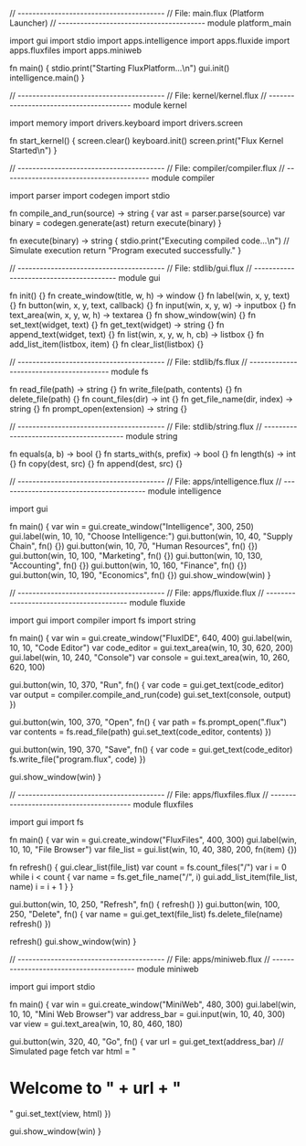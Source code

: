 // ----------------------------------------
// File: main.flux (Platform Launcher)
// ----------------------------------------
module platform_main

import gui
import stdio
import apps.intelligence
import apps.fluxide
import apps.fluxfiles
import apps.miniweb

fn main() {
  stdio.print("Starting FluxPlatform...\n")
  gui.init()
  intelligence.main()
}

// ----------------------------------------
// File: kernel/kernel.flux
// ----------------------------------------
module kernel

import memory
import drivers.keyboard
import drivers.screen

fn start_kernel() {
  screen.clear()
  keyboard.init()
  screen.print("Flux Kernel Started\n")
}

// ----------------------------------------
// File: compiler/compiler.flux
// ----------------------------------------
module compiler

import parser
import codegen
import stdio

fn compile_and_run(source) -> string {
  var ast = parser.parse(source)
  var binary = codegen.generate(ast)
  return execute(binary)
}

fn execute(binary) -> string {
  stdio.print("Executing compiled code...\n")
  // Simulate execution
  return "Program executed successfully."
}

// ----------------------------------------
// File: stdlib/gui.flux
// ----------------------------------------
module gui

fn init() {}
fn create_window(title, w, h) -> window {}
fn label(win, x, y, text) {}
fn button(win, x, y, text, callback) {}
fn input(win, x, y, w) -> inputbox {}
fn text_area(win, x, y, w, h) -> textarea {}
fn show_window(win) {}
fn set_text(widget, text) {}
fn get_text(widget) -> string {}
fn append_text(widget, text) {}
fn list(win, x, y, w, h, cb) -> listbox {}
fn add_list_item(listbox, item) {}
fn clear_list(listbox) {}

// ----------------------------------------
// File: stdlib/fs.flux
// ----------------------------------------
module fs

fn read_file(path) -> string {}
fn write_file(path, contents) {}
fn delete_file(path) {}
fn count_files(dir) -> int {}
fn get_file_name(dir, index) -> string {}
fn prompt_open(extension) -> string {}

// ----------------------------------------
// File: stdlib/string.flux
// ----------------------------------------
module string

fn equals(a, b) -> bool {}
fn starts_with(s, prefix) -> bool {}
fn length(s) -> int {}
fn copy(dest, src) {}
fn append(dest, src) {}

// ----------------------------------------
// File: apps/intelligence.flux
// ----------------------------------------
module intelligence

import gui

fn main() {
  var win = gui.create_window("Intelligence", 300, 250)
  gui.label(win, 10, 10, "Choose Intelligence:")
  gui.button(win, 10, 40, "Supply Chain", fn() {})
  gui.button(win, 10, 70, "Human Resources", fn() {})
  gui.button(win, 10, 100, "Marketing", fn() {})
  gui.button(win, 10, 130, "Accounting", fn() {})
  gui.button(win, 10, 160, "Finance", fn() {})
  gui.button(win, 10, 190, "Economics", fn() {})
  gui.show_window(win)
}

// ----------------------------------------
// File: apps/fluxide.flux
// ----------------------------------------
module fluxide

import gui
import compiler
import fs
import string

fn main() {
  var win = gui.create_window("FluxIDE", 640, 400)
  gui.label(win, 10, 10, "Code Editor")
  var code_editor = gui.text_area(win, 10, 30, 620, 200)
  gui.label(win, 10, 240, "Console")
  var console = gui.text_area(win, 10, 260, 620, 100)

  gui.button(win, 10, 370, "Run", fn() {
    var code = gui.get_text(code_editor)
    var output = compiler.compile_and_run(code)
    gui.set_text(console, output)
  })

  gui.button(win, 100, 370, "Open", fn() {
    var path = fs.prompt_open(".flux")
    var contents = fs.read_file(path)
    gui.set_text(code_editor, contents)
  })

  gui.button(win, 190, 370, "Save", fn() {
    var code = gui.get_text(code_editor)
    fs.write_file("program.flux", code)
  })

  gui.show_window(win)
}

// ----------------------------------------
// File: apps/fluxfiles.flux
// ----------------------------------------
module fluxfiles

import gui
import fs

fn main() {
  var win = gui.create_window("FluxFiles", 400, 300)
  gui.label(win, 10, 10, "File Browser")
  var file_list = gui.list(win, 10, 40, 380, 200, fn(item) {})

  fn refresh() {
    gui.clear_list(file_list)
    var count = fs.count_files("/")
    var i = 0
    while i < count {
      var name = fs.get_file_name("/", i)
      gui.add_list_item(file_list, name)
      i = i + 1
    }
  }

  gui.button(win, 10, 250, "Refresh", fn() { refresh() })
  gui.button(win, 100, 250, "Delete", fn() {
    var name = gui.get_text(file_list)
    fs.delete_file(name)
    refresh()
  })

  refresh()
  gui.show_window(win)
}

// ----------------------------------------
// File: apps/miniweb.flux
// ----------------------------------------
module miniweb

import gui
import stdio

fn main() {
  var win = gui.create_window("MiniWeb", 480, 300)
  gui.label(win, 10, 10, "Mini Web Browser")
  var address_bar = gui.input(win, 10, 40, 300)
  var view = gui.text_area(win, 10, 80, 460, 180)

  gui.button(win, 320, 40, "Go", fn() {
    var url = gui.get_text(address_bar)
    // Simulated page fetch
    var html = "<html><body><h1>Welcome to " + url + "</h1></body></html>"
    gui.set_text(view, html)
  })

  gui.show_window(win)
}